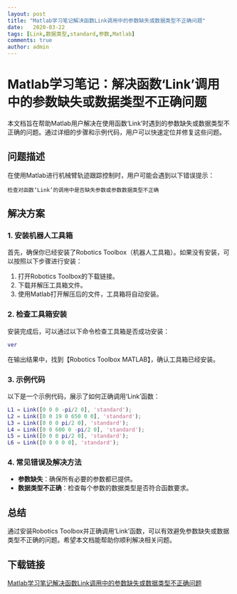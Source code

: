 ```yaml
---
layout: post
title: "Matlab学习笔记解决函数Link调用中的参数缺失或数据类型不正确问题"
date:   2020-03-22
tags: [Link,数据类型,standard,参数,Matlab]
comments: true
author: admin
---
```

# Matlab学习笔记：解决函数‘Link’调用中的参数缺失或数据类型不正确问题

本文档旨在帮助Matlab用户解决在使用函数‘Link’时遇到的参数缺失或数据类型不正确的问题。通过详细的步骤和示例代码，用户可以快速定位并修复这些问题。

## 问题描述

在使用Matlab进行机械臂轨迹跟踪控制时，用户可能会遇到以下错误提示：

```
检查对函数‘Link’的调用中是否缺失参数或参数数据类型不正确
```

## 解决方案

### 1. 安装机器人工具箱

首先，确保你已经安装了Robotics Toolbox（机器人工具箱）。如果没有安装，可以按照以下步骤进行安装：

1. 打开Robotics Toolbox的下载链接。
2. 下载并解压工具箱文件。
3. 使用Matlab打开解压后的文件，工具箱将自动安装。

### 2. 检查工具箱安装

安装完成后，可以通过以下命令检查工具箱是否成功安装：

```matlab
ver
```

在输出结果中，找到【Robotics Toolbox MATLAB】，确认工具箱已经安装。

### 3. 示例代码

以下是一个示例代码，展示了如何正确调用‘Link’函数：

```matlab
L1 = Link([0 0 0 -pi/2 0], 'standard');
L2 = Link([0 0 19 0 650 0 0], 'standard');
L3 = Link([0 0 0 pi/2 0], 'standard');
L4 = Link([0 0 600 0 -pi/2 0], 'standard');
L5 = Link([0 0 0 pi/2 0], 'standard');
L6 = Link([0 0 0 0 0], 'standard');
```

### 4. 常见错误及解决方法

- **参数缺失**：确保所有必要的参数都已提供。
- **数据类型不正确**：检查每个参数的数据类型是否符合函数要求。

## 总结

通过安装Robotics Toolbox并正确调用‘Link’函数，可以有效避免参数缺失或数据类型不正确的问题。希望本文档能帮助你顺利解决相关问题。

## 下载链接

[Matlab学习笔记解决函数Link调用中的参数缺失或数据类型不正确问题](https://pan.quark.cn/s/992235e68972)